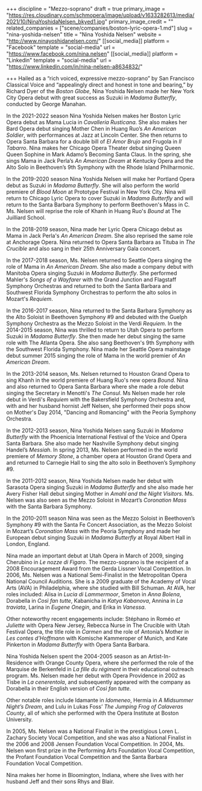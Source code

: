 +++
discipline = "Mezzo-soprano"
draft = true
primary_image = "https://res.cloudinary.com/schmopera/image/upload/v1633282613/media/2021/10/NinaYoshidaNelsen_bkyed1.jpg"
primary_image_credit = ""
related_companies = ["scene/companies/boston-lyric-opera-1.md"]
slug = "nina-yoshida-nelsen"
title = "Nina Yoshida Nelsen"
website = "http://www.ninayoshidanelsen.com/"
[[social_media]]
platform = "Facebook"
template = "social-media"
url = "https://www.facebook.com/nina.nelsen"
[[social_media]]
platform = "Linkedin"
template = "social-media"
url = "https://www.linkedin.com/in/nina-nelsen-a8634832/"

+++
Hailed as a “rich voiced, expressive mezzo-soprano” by San Francisco Classical Voice and “appealingly direct and honest in tone and bearing,” by Richard Dyer of the _Boston Globe_, Nina Yoshida Nelsen made her New York City Opera debut with great success as Suzuki in _Madama Butterfly_, conducted by George Manahan.

In the 2021-2022 season Nina Yoshida Nelsen makes her Boston Lyric Opera debut as Mama Lucia in _Cavalleria Rusticana_.  She also makes her Bard Opera debut singing Mother Chen in Huang Ruo’s _An American Soldier_, with performances at Jazz at Lincoln Center.  She then returns to Opera Santa Barbara for a double bill of _El Amor Brujo_ and Frugola in _Il Tabarro_. Nina makes her Chicago Opera Theater debut singing Queen Queen Sophine in Mark Adamo’s Becoming Santa Claus.  In the spring, she sings Mama in Jack Perla’s _An American Dream_ at Kentucky Opera and the Alto Solo in Beethoven’s 9th Symphony with the Rhode Island Philharmonic.  

In the 2019-2020 season Nina Yoshida Nelsen will make her Portland Opera debut as Suzuki in _Madama Butterfly_.  She will also perform the world premiere of _Blood Moon_ at Prototype Festival in New York City. Nina will return to Chicago Lyric Opera to cover Suzuki in _Madama Butterfly_ and will return to the Santa Barbara Symphony to perform Beethoven's Mass in C.  Ms. Nelsen will reprise the role of Khanh in Huang Ruo's _Bound_ at The Juilliard School.

In the 2018-2019 season, Nina made her Lyric Opera Chicago debut as Mama in Jack Perla's _An American Dream_.  She also reprised the same role at Anchorage Opera. Nina returned to Opera Santa Barbara as Tituba in _The Crucible_ and also sang in their 25th Anniversary Gala concert.  

In the 2017-2018 season, Ms. Nelsen returned to Seattle Opera singing the role of Mama in _An American Dream_.  She also made a company debut with Manitoba Opera singing Suzuki in _Madama Butterfly_.  She performed Mahler's _Songs of a Wayfarer_ with the Grand Junction and Flagstaff Symphony Orchestras and returned to both the Santa Barbara and Southwest Florida Symphony Orchestras to perform the alto solos in Mozart's _Requiem_.

In the 2016-2017 season, Nina returned to the Santa Barbara Symphony as the Alto Soloist in Beethoven Symphony #9 and debuted with the Guelph Symphony Orchestra as the Mezzo Soloist in the Verdi _Requiem_. In the 2014-2015 season, Nina was thrilled to return to Utah Opera to perform Suzuki in _Madama Butterfly_. She then made her debut singing the same role with The Atlanta Opera.  She also sang Beethoven's 9th Symphony with the Southwest Florida Symphony. Nina made her Seattle Opera mainstage debut summer 2015 singing the role of Mama in the world premier of _An American Dream_.

In the 2013-2014 season, Ms. Nelsen returned to Houston Grand Opera to sing Khanh in the world premiere of Huang Ruo's new opera _Bound_. Nina and also returned to Opera Santa Barbara  where she made a role debut singing the Secretary in Menotti's _The Consul_.  Ms Nelsen made her role debut in Verdi's _Requiem_ with the Bakersfield Symphony Orchestra and, with and her husband hornist Jeff Nelsen, she performed their pops show on Mother's Day 2014, "Dancing and Romancing" with the Peoria Symphony Orchestra. 

In the 2012-2013 season, Nina Yoshida Nelsen sang Suzuki in _Madama Butterfly_ with the Phoenicia International Festival of the Voice and Opera Santa Barbara. She also made her Nashville Symphony debut singing Handel’s _Messiah_. In spring 2013, Ms. Nelsen performed in the world premiere of _Memory Stone_, a chamber opera at Houston Grand Opera and and returned to Carnegie Hall to sing the alto solo in Beethoven’s Symphony #9.

In the 2011-2012 season, Nina Yoshida Nelsen made her debut with Sarasota Opera singing Suzuki in _Madama Butterfly_ and she also made her Avery Fisher Hall debut singing Mother in _Amahl and the Night Visitors_. Ms. Nelsen was also seen as the Mezzo Soloist in Mozart’s _Coronation Mass_ with the Santa Barbara Symphony.

In the 2010-2011 season Nina was seen as the Mezzo Soloist in Beethoven’s Symphony #9 with the Santa Fe Concert Association, as the Mezzo Soloist in Mozart’s _Coronation Mass_ with the Peoria Symphony and made her European debut singing Suzuki in _Madama Butterfly_ at Royal Albert Hall in London, England.

Nina made an important debut at Utah Opera in March of 2009, singing Cherubino in _Le nozze di Figaro_. The mezzo-soprano is the recipient of a 2008 Encouragement Award from the Gerda Lissner Vocal Competition. In 2006, Ms. Nelsen was a National Semi-Finalist in the Metropolitan Opera National Council Auditions. She is a 2009 graduate of the Academy of Vocal Arts (AVA) in Philadelphia, where she studied with Bill Schuman. At AVA, her roles included: Alisa in _Lucia di Lammermoor_, Smeton in _Anna Bolena_, Dorabella in _Così fan tutte_, Kabanicha in _Katya Kabanova_, Annina in _La traviata_, Larina in _Eugene Onegin_, and Erika in _Vanessa_.

Other noteworthy recent engagements include: Stéphano in Roméo _et Juliette_ with Opera New Jersey, Rebecca Nurse in The Crucible with Utah Festival Opera, the title role in _Carmen_ and the role of Antonia’s Mother in _Les contes d’Hoffmann_ with Komische Kammeroper of Munich, and Kate Pinkerton in _Madama Butterfly_ with Opera Santa Barbara.

Nina Yoshida Nelsen spent the 2004-2005 season as an Artist-In-Residence with Orange County Opera, where she performed the role of the Marquise de Berkenfeld in _La fille du régiment_ in their educational outreach program. Ms. Nelsen made her debut with Opera Providence in 2002 as Tisbe in _La cenerentola_, and subsequently appeared with the company as Dorabella in their English version of _Così fan tutte_.

Other notable roles include Idamante in _Idomeneo_, Hermia in _A Midsummer Night’s Dream_, and Lulu in Lukas Foss’ _The Jumping Frog of Calaveras County_, all of which she performed with the Opera Institute at Boston University.

In 2005, Ms. Nelsen was a National Finalist in the prestigious Loren L. Zachary Society Vocal Competition, and she was also a National Finalist in the 2006 and 2008 Jensen Foundation Vocal Competition. In 2004, Ms. Nelsen won first prize in the Performing Arts Foundation Vocal Competition, the Profant Foundation Vocal Competition and the Santa Barbara Foundation Vocal Competition.

Nina makes her home in Bloomington, Indiana, where she lives with her husband Jeff and their sons Rhys and Blair.